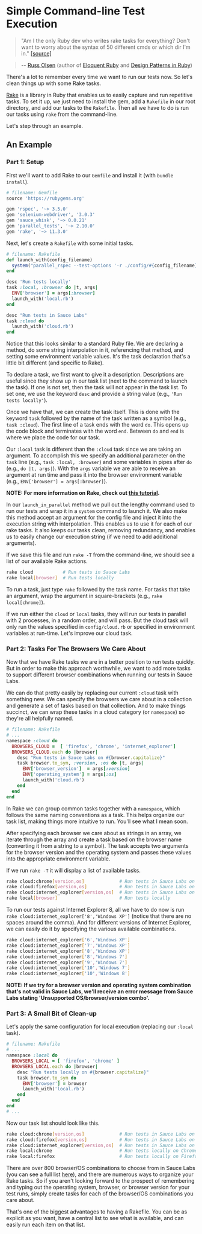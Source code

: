 # Simple Command-line Test Execution

> "Am I the only Ruby dev who writes rake tasks for everything? Don't want to worry about the syntax of 50 different cmds or which dir I'm in." [[source]](https://twitter.com/russolsen/status/428227153377779713)  

> -- [Russ Olsen](http://russolsen.com/) (author of [Eloquent Ruby](http://www.amazon.com/Eloquent-Ruby-Addison-Wesley-Professional/dp/0321584104) and [Design Patterns in Ruby](http://www.amazon.com/Design-Patterns-Ruby-Russ-Olsen/dp/0321490452))

There's a lot to remember every time we want to run our tests now. So let's clean things up with some Rake tasks.

[Rake](https://github.com/ruby/rake) is a library in Ruby that enables us to easily capture and run repetitive tasks. To set it up, we just need to install the gem, add a `Rakefile` in our root directory, and add our tasks to the `Rakefile`. Then all we have to do is run our tasks using `rake` from the command-line.

Let's step through an example.

## An Example

### Part 1: Setup 

First we'll want to add Rake to our `Gemfile` and install it (with `bundle install`).

```ruby
# filename: Gemfile
source 'https://rubygems.org'

gem 'rspec', '~> 3.5.0'
gem 'selenium-webdriver', '3.0.3'
gem 'sauce_whisk', '~> 0.0.21'
gem 'parallel_tests', '~> 2.10.0'
gem 'rake', '~> 11.3.0'
```

Next, let's create a `Rakefile` with some initial tasks.

```ruby
# filename: Rakefile
def launch_with(config_filename)
  system("parallel_rspec --test-options '-r ./config/#{config_filename} --order random' spec")
end

desc 'Run tests locally'
task :local, :browser do |t, args|
  ENV['browser'] = args[:browser]
  launch_with('local.rb')
end

desc "Run tests in Sauce Labs"
task :cloud do
  launch_with('cloud.rb')
end
```

Notice that this looks similar to a standard Ruby file. We are declaring a method, do some string interpolation in it, referencing that method, and setting some environment variable values. It's the task declaration that's a little bit different (and specific to Rake).

To declare a task, we first want to give it a description. Descriptions are useful since they show up in our task list (next to the command to launch the task). If one is not set, then the task will not appear in the task list. To set one, we use the keyword `desc` and provide a string value (e.g., `'Run tests locally'`).

Once we have that, we can create the task itself. This is done with the keyword `task` followed by the name of the task written as a symbol (e.g., `task :cloud`). The first line of a task ends with the word `do`. This opens up the code block and terminates with the word `end`. Between `do` and `end` is where we place the code for our task.

Our `:local` task is different than the `:cloud` task since we are taking an argument. To accomplish this we specify an additional parameter on the `task` line (e.g., `task :local, :browser`) and some variables in pipes after `do` (e.g., `do |t, args|`). With the `args` variable we are able to receive an argument at run time and pass it into the browser environment variable (e.g., `ENV['browser'] = args[:browser]`).

__NOTE: For more information on Rake, check out [this tutorial](http://jasonseifer.com/2010/04/06/rake-tutorial).__

In our `launch_in_parallel` method we pull out the lengthy command used to run our tests and wrap it in a `system` command to launch it. We also make this method accept an argument for the config file and inject it into the execution string with interpolation. This enables us to use it for each of our rake tasks. It also keeps our tasks clean, removing redundancy, and enables us to easily change our execution string (if we need to add additional arguments).

If we save this file and run `rake -T` from the command-line, we should see a list of our available Rake actions.

```sh
rake cloud           # Run tests in Sauce Labs
rake local[browser]  # Run tests locally
```

To run a task, just type `rake` followed by the task name. For tasks that take an argument, wrap the argument in square-brackets (e.g., `rake local[chrome]`).

If we run either the `cloud` or `local` tasks, they will run our tests in parallel with 2 processes, in a random order, and will pass. But the cloud task will only run the values specified in `config/cloud.rb` or specified in environment variables at run-time. Let's improve our cloud task.

### Part 2: Tasks For The Browsers We Care About

Now that we have Rake tasks we are in a better position to run tests quickly. But in order to make this approach worthwhile, we want to add more tasks to support different browser combinations when running our tests in Sauce Labs.

We can do that pretty easily by replacing our current `:cloud` task with something new. We can specify the browsers we care about in a collection and generate a set of tasks based on that collection. And to make things succinct, we can wrap these tasks in a cloud category (or `namespace`) so they're all helpfully named.

```ruby
# filename: Rakefile
# ...
namespace :cloud do
  BROWSERS_CLOUD =  [ 'firefox', 'chrome', 'internet_explorer']
  BROWSERS_CLOUD.each do |browser|
    desc "Run tests in Sauce Labs on #{browser.capitalize}"
    task browser.to_sym, :version, :os do |t, args|
      ENV['browser_version']  = args[:version]
      ENV['operating_system'] = args[:os]
      launch_with('cloud.rb')
    end
  end
end
```

In Rake we can group common tasks together with a `namespace`, which follows the same naming conventions as a task. This helps organize our task list, making things more intuitive to run. You'll see what I mean soon.

After specifying each browser we care about as strings in an array, we iterate through the array and create a task based on the browser name (converting it from a string to a symbol). The task accepts two arguments for the browser version and the operating system and passes these values into the appropriate environment variable.

If we run `rake -T` it will display a list of available tasks.

```sh
rake cloud:chrome[version,os]             # Run tests in Sauce Labs on Chrome
rake cloud:firefox[version,os]            # Run tests in Sauce Labs on Firefox
rake cloud:internet_explorer[version,os]  # Run tests in Sauce Labs on Internet_explorer
rake local[browser]                       # Run tests locally
```

To run our tests against Internet Explorer 8, all we have to do now is run `rake cloud:internet_explorer['8','Windows XP']` (notice that there are no spaces around the comma). And for different versions of Internet Explorer, we can easily do it by specifying the various available combinations.

```sh
rake cloud:internet_explorer['6','Windows XP']
rake cloud:internet_explorer['7','Windows XP']
rake cloud:internet_explorer['8','Windows XP']
rake cloud:internet_explorer['8','Windows 7']
rake cloud:internet_explorer['9','Windows 7']
rake cloud:internet_explorer['10','Windows 7']
rake cloud:internet_explorer['10','Windows 8']
```

__NOTE: If we try for a browser version and operating system combination that's not valid in Sauce Labs, we'll receive an error message from Sauce Labs stating 'Unsupported OS/browser/version combo'.__

### Part 3: A Small Bit of Clean-up

Let's apply the same configuration for local execution (replacing our `:local` task).

```ruby
# filename: Rakefile
# ...
namespace :local do
  BROWSERS_LOCAL = [ 'firefox', 'chrome' ]
  BROWSERS_LOCAL.each do |browser|
    desc "Run tests locally on #{browser.capitalize}"
    task browser.to_sym do
      ENV['browser'] = browser
      launch_with('local.rb')
    end
  end
end
# ...
```

Now our task list should look like this.

```sh
rake cloud:chrome[version,os]             # Run tests in Sauce Labs on Chrome
rake cloud:firefox[version,os]            # Run tests in Sauce Labs on Firefox
rake cloud:internet_explorer[version,os]  # Run tests in Sauce Labs on Internet_explorer
rake local:chrome                         # Run tests locally on Chrome
rake local:firefox                        # Run tests locally on Firefox
```

There are over 800 browser/OS combinations to choose from in Sauce Labs (you can see a full list [here](https://saucelabs.com/platforms)), and there are numerous ways to organize your Rake tasks. So if you aren't looking forward to the prospect of remembering and typing out the operating system, browser, or browser version for your test runs, simply create tasks for each of the browser/OS combinations you care about.

That's one of the biggest advantages to having a Rakefile. You can be as explicit as you want, have a central list to see what is available, and can easily run each item on that list.
